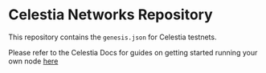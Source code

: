 # Celestia Networks Repository

This repository contains the `genesis.json` for Celestia testnets.

Please refer to the Celestia Docs for guides on getting started running
your own node [here](https://docs.celestia.org)
